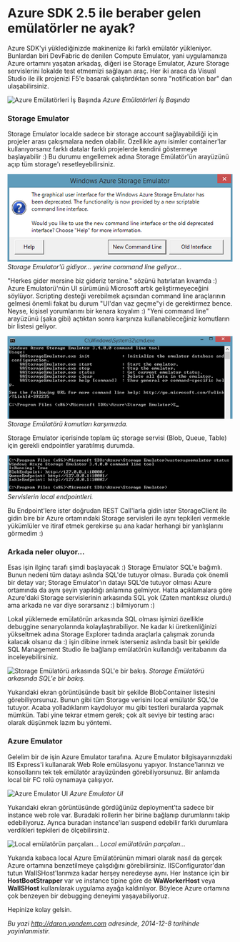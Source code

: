 # Azure SDK 2.5 ile beraber gelen emülatörler ne ayak? 

Azure SDK'yi yüklediğinizde makinenize iki farklı emülatör yükleniyor.
Bunlardan biri DevFabric de denilen Compute Emulator, yani uygulamanıza
Azure ortamını yaşatan arkadaş, diğeri ise Storage Emulator, Azure
Storage servislerini lokalde test etmemizi sağlayan araç. Her iki araca
da Visual Studio ile ilk projenizi F5'e basarak çalıştırdıktan sonra
"notification bar" dan ulaşabilirsiniz.

![Azure Emülatörleri İş
Başında](media/Azure_SDK_2_5_ile_beraber_gelen_emulatorler/emulator.png)
*Azure Emülatörleri İş Başında*

### Storage Emulator  

Storage Emulator localde sadece bir storage account sağlayabildiği için
projeler arası çakışmalara neden olabilir. Özellikle aynı isimler
container'lar kullanıyorsanız farklı datalar farklı projelerde kendini
göstermeye başlayabilir :) Bu durumu engellemek adına Storage
Emülatör'ün arayüzünü açıp tüm storage'ı resetleyebilirsiniz.

![Storage Emulator'ü gidiyor... yerine command line geliyor...](../media/Azure_SDK_2_5_ile_beraber_gelen_emulatorler/emulator2.png)
*Storage Emulator'ü gidiyor... yerine command line geliyor...*

"Herkes gider mersine biz gideriz tersine." sözünü hatırlatan kıvamda :) Azure Emulatorü'nün UI sürümünü Microsoft artık geliştirmeyeceğini söylüyor. Scripting desteği verebilmek açısından command line araçlarının gelmesi önemli fakat bu durum "UI'dan vaz geçme"yi de gerektirmez bence. Neyse, kişisel yorumlarımı bir kenara koyalım :) "Yeni command line" arayüzünü (şaka gibi) açtıktan sonra karşınıza kullanabileceğiniz komutların bir listesi geliyor.

![Storage Emülatörü komutları karşımızda.](../media/Azure_SDK_2_5_ile_beraber_gelen_emulatorler/emulator3.png)
*Storage Emülatörü komutları karşımızda.*

Storage Emulator içerisinde toplam üç storage servisi (Blob, Queue,
Table) için gerekli endpointler yaratılmış durumda. 

![Servislerin local endpointleri.](../media/Azure_SDK_2_5_ile_beraber_gelen_emulatorler/emulator4.png)
*Servislerin local endpointleri.*

Bu Endpoint'lere ister doğrudan REST Call'larla gidin ister StorageClient ile gidin bire
bir Azure ortamındaki Storage servisleri ile aynı tepkileri vermekle
yükümlüler ve itiraf etmek gerekirse şu ana kadar herhangi bir
yanlışlarını görmedim :)

### Arkada neler oluyor...  

Esas işin ilginç tarafı şimdi başlayacak :) Storage Emulator SQL'e
bağımlı. Bunun nedeni tüm datayı aslında SQL'de tutuyor olması. Burada
çok önemli bir detay var; Storage Emulator'ın datayı SQL'de tutuyor
olması Azure ortamında da aynı şeyin yapıldığı anlamına gelmiyor. Hatta
açıklamalara göre Azure'daki Storage servislerinin arkasında SQL yok
(Zaten mantıksız olurdu) ama arkada ne var diye sorarsanız :) bilmiyorum
:)

Lokal yüklemede emülatörün arkasında SQL olması işimizi özellikle
debuggine senaryolarında kolaylaştırabiliyor. Ne kadar ki
üretkenliğinizi yükseltmek adına Storage Explorer tadında araçlarla
çalışmak zorunda kalacak olsanız da :) işin dibine inmek isterseniz
aslında basit bir şekilde SQL Management Studio ile bağlanıp emülatörün
kullandığı veritabanını da inceleyebilirsiniz.

![Storage Emülatörü arkasında SQL'e bir
bakış.](media/Azure_SDK_2_5_ile_beraber_gelen_emulatorler/emulator5.png)
*Storage Emülatörü arkasında SQL'e bir bakış.*

Yukarıdaki ekran görüntüsünde basit bir şekilde BlobContainer listesini
görebiliyorsunuz. Bunun gibi tüm Storage verisini local emülatör SQL'de
tutuyor. Acaba yolladıklarım kaydoluyor mu gibi testleri buralarda
yapmak mümkün. Tabi yine tekrar etmem gerek; çok alt seviye bir testing
aracı olarak düşünmek lazım bu yöntemi.

### Azure Emulator  

Gelelim bir de işin Azure Emulator tarafına. Azure Emulator
bilgisayarınızdaki IIS Express'i kullanarak Web Role emülasyonu yapıyor.
Instance'larınızı ve konsollarını tek tek emülatör arayüzünden
görebiliyorsunuz. Bir anlamda local bir FC rolü oynamaya çalışıyor.

![Azure Emulator
UI](media/Azure_SDK_2_5_ile_beraber_gelen_emulatorler/emulator7.png)
*Azure Emulator UI*

Yukarıdaki ekran görüntüsünde gördüğünüz deployment'ta sadece bir instance web role var. Buradaki rollerin her birine
bağlanıp durumlarını takip edebiliyoruz. Ayrıca buradan instance'ları
suspend edebilir farklı durumlara verdikleri tepkileri de
ölçebilirsiniz.

![Local emülatörün
parçaları...](media/Azure_SDK_2_5_ile_beraber_gelen_emulatorler/emulator6.png)
*Local emülatörün parçaları...*

Yukarıda kabaca local Azure Emülatörünün mimari olarak nasıl da gerçek
Azure ortamına benzetilmeye çalışdığını görebilirsiniz.
IISConfigurator'dan tutun WaIISHost'larımıza kadar herşey neredeyse
aynı. Her Instance için bir **HostBootStrapper** var ve instance tipine göre
de **WaWorkerHost** veya **WaIISHost** kullanılarak uygulama ayağa kaldırılıyor.
Böylece Azure ortamına çok benzeyen bir debugging deneyimi
yaşayabiliyoruz.

Hepinize kolay gelsin.


*Bu yazi http://daron.yondem.com adresinde, 2014-12-8 tarihinde yayinlanmistir.*